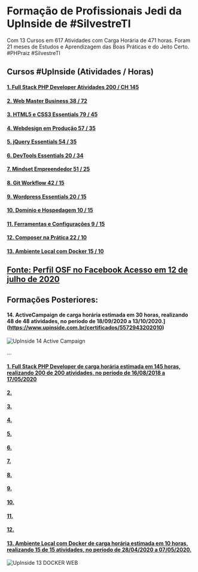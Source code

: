 # Formação de Profissionais Jedi da UpInside de #SilvestreTI 

Com 13 Cursos em 617 Atividades com Carga Horária de 471 horas. Foram 21 meses de Estudos e Aprendizagem das Boas Práticas e do Jeito Certo. #PHPraiz #SilvestreTI 

## Cursos #UpInside (Atividades / Horas)

#### [1. Full Stack PHP Developer Atividades 200 / CH 145](https://www.upinside.com.br/certificados/5572962202005)

#### [2. Web Master Business 38 / 72](https://www.upinside.com.br/certificados/5572953201912)

#### [3. HTML5 e CSS3 Essentials 79 / 45](https://www.upinside.com.br/certificados/5572960202005)

#### [4. Webdesign em Produção 57 / 35](https://www.upinside.com.br/certificados/5572951202006)

#### [5. jQuery Essentials 54 / 35](https://www.upinside.com.br/certificados/5572954202005)

#### [6. DevTools Essentials 20 / 34](https://www.upinside.com.br/certificados/5572961201912)

#### [7. Mindset Empreendedor 51 / 25](https://www.upinside.com.br/certificados/5572942202005)

#### [8. Git Workflow 42 / 15](https://www.upinside.com.br/certificados/5572948202005)

#### [9. Wordpress Essentials 20 / 15](https://www.upinside.com.br/certificados/5572967202005)

#### [10. Domínio e Hospedagem 10 / 15](https://www.upinside.com.br/certificados/5572939201912)

#### [11. Ferramentas e Configurações 9 / 15](https://www.upinside.com.br/certificados/5572940201912)

#### [12. Composer na Prática 22 / 10](https://www.upinside.com.br/certificados/5572956202004)

#### [13. Ambiente Local com Docker 15 / 10](https://www.upinside.com.br/certificados/5572970202005)


## [Fonte: Perfil OSF no Facebook Acesso em 12 de julho de 2020](https://www.facebook.com/SilvestreOSF/posts/4003349686401752)


## Formações Posteriores:

#### 14. **ActiveCampaign** de carga horária estimada em 30 horas, realizando 48 de 48 atividades, no período de 18/09/2020 a 13/10/2020.](https://www.upinside.com.br/certificados/5572943202010)

![UpInside 14 Active Campaign](https://user-images.githubusercontent.com/76437195/103944530-2b206c00-510a-11eb-93a2-e6a2311b7c03.jpg)

...

#### [1. Full Stack PHP Developer de carga horária estimada em 145 horas, realizando 200 de 200 atividades, no período de 16/08/2018 a 17/05/2020](https://www.upinside.com.br/certificados/5572962202005)

#### [2. ](https://www.upinside.com.br/certificados/5572953201912)

#### [3. ](https://www.upinside.com.br/certificados/5572960202005)

#### [4. ](https://www.upinside.com.br/certificados/5572951202006)

#### [5. ](https://www.upinside.com.br/certificados/5572954202005)

#### [6. ](https://www.upinside.com.br/certificados/5572961201912)

#### [7. ](https://www.upinside.com.br/certificados/5572942202005)

#### [8. ](https://www.upinside.com.br/certificados/5572948202005)

#### [9. ](https://www.upinside.com.br/certificados/5572967202005)

#### [10. ](https://www.upinside.com.br/certificados/5572939201912)

#### [11. ](https://www.upinside.com.br/certificados/5572940201912)

#### [12. ](https://www.upinside.com.br/certificados/5572956202004)

#### [13. **Ambiente Local com Docker** de carga horária estimada em 10 horas, realizando 15 de 15 atividades, no período de 28/04/2020 a 07/05/2020.](https://www.upinside.com.br/certificados/5572970202005)

![UpInside 13 DOCKER WEB](https://user-images.githubusercontent.com/76437195/103945344-72f3c300-510b-11eb-8855-6519eaaf3a5c.jpg) 

